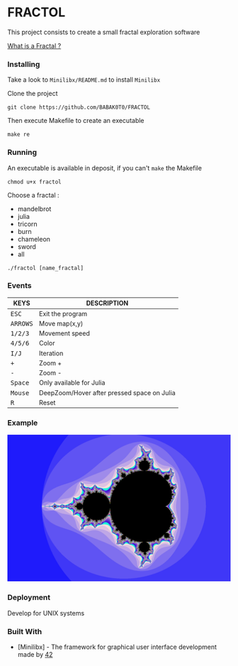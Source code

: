 # FRACTOL

This project consists to create a small fractal exploration software

[What is a Fractal ?](https://en.wikipedia.org/wiki/Fractal)

### Installing

Take a look to `Minilibx/README.md` to install `Minilibx`

Clone the project

```
git clone https://github.com/BABAK0T0/FRACTOL
```

Then execute Makefile to create an executable

```
make re
```

### Running

An executable is available in deposit, if you can't `make` the Makefile

```
chmod u+x fractol
```

Choose a fractal :
* mandelbrot
* julia
* tricorn
* burn
* chameleon
* sword
* all


```
./fractol [name_fractal]
```

### Events

| KEYS | DESCRIPTION |
| --- | --- |
| <kbd>ESC</kbd> | Exit the program |
| <kbd>ARROWS</kbd> | Move map(x,y) |
| <kbd>1/2/3</kbd> | Movement speed |
| <kbd>4/5/6</kbd> | Color |
| <kbd>I/J</kbd> | Iteration |
| <kbd>+</kbd> | Zoom + |
| <kbd>-</kbd> | Zoom - |
| <kbd>Space</kbd> | Only available for Julia |
| <kbd>Mouse</kbd> | DeepZoom/Hover after pressed space on Julia |
| <kbd>R</kbd> | Reset |

### Example

![fractol_mandelbrot](./fractol.png "fractol_mandelbrot")

### Deployment

Develop for UNIX systems

### Built With

* [Minilibx] - The framework for graphical user interface development made by [42](https://www.42.fr/)

